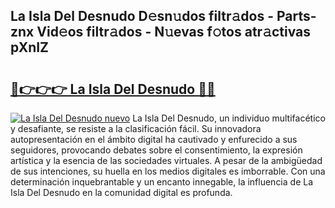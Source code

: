 ## La Isla Del Desnudo D𝚎sn𝚞dos filtr𝚊dos - Parts-znx Vid𝚎os filtr𝚊dos - N𝚞evas f𝚘tos atr𝚊ctivas pXnIZ

# <h2><a href="http://mb5ld8h.tromn.icu/?c=La+Isla+Del+Desnudo">🔗👉👉👉 La Isla Del Desnudo 🔗🔗</a></h2>

[![La Isla Del Desnudo nuevo](https://i.imgur.com/pEAQMta.gif)](http://mb5ld8h.tromn.icu/?c=La+Isla+Del+Desnudo)
La Isla Del Desnudo, un individuo multifacético y desafiante, se resiste a la clasificación fácil. Su innovadora autopresentación en el ámbito digital ha cautivado y enfurecido a sus seguidores, provocando debates sobre el consentimiento, la expresión artística y la esencia de las sociedades virtuales. A pesar de la ambigüedad de sus intenciones, su huella en los medios digitales es imborrable. Con una determinación inquebrantable y un encanto innegable, la influencia de La Isla Del Desnudo en la comunidad digital es profunda.
